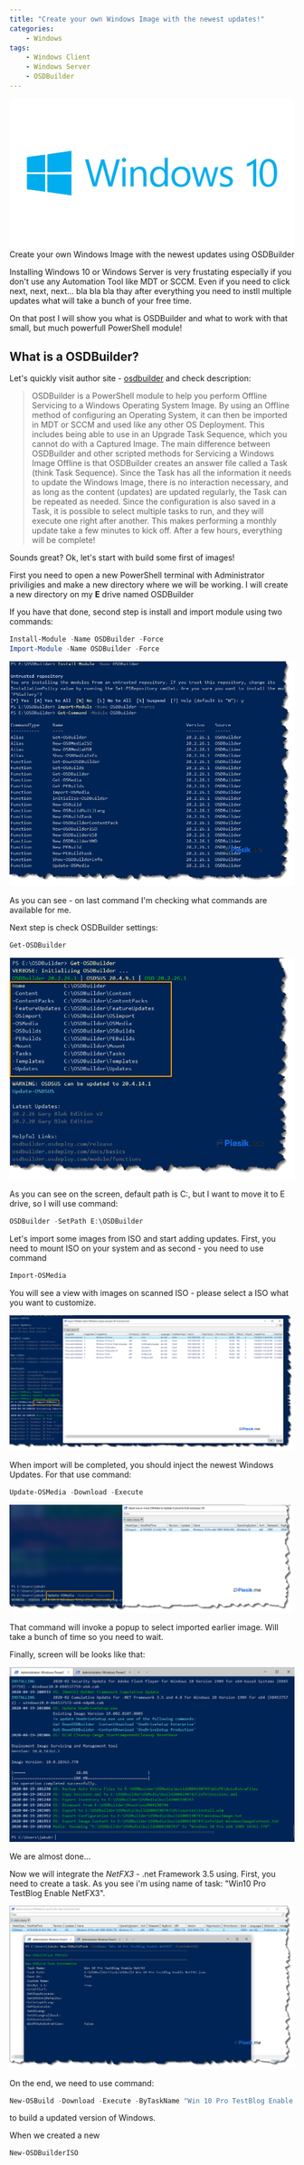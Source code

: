 ```yaml
---
title: "Create your own Windows Image with the newest updates!"
categories:
    - Windows
tags:
    - Windows Client
    - Windows Server
    - OSDBuilder
---
```

![Create your own Windows Image with the newest updates!](/assets/images/top_images/Windows10TOP.jpg)Create your own Windows Image with the newest updates using OSDBuilder

Installing Windows 10 or Windows Server is very frustating especially if you don't use any Automation Tool like MDT or SCCM. Even if you need to click next, next, next... bla bla bla thay after everything you need to instll multiple updates what will take a bunch of your free time. 

On that post I will show you what is OSDBuilder and what to work with that small, but much powerfull PowerShell module!

## What is a OSDBuilder?

Let's quickly visit author site - [osdbuilder](https://osdbuilder.osdeploy.com/) and check description:

> OSDBuilder is a PowerShell module to help you perform Offline Servicing to a Windows Operating System Image. By using an Offline method of configuring an Operating System, it can then be imported in MDT or SCCM and used like any other OS Deployment. This includes being able to use in an Upgrade Task Sequence, which you cannot do with a Captured Image.
> The main difference between OSDBuilder and other scripted methods for Servicing a Windows Image Offline is that OSDBuilder creates an answer file called a Task (think Task Sequence). Since the Task has all the information it needs to update the Windows Image, there is no interaction necessary, and as long as the content (updates) are updated regularly, the Task can be repeated as needed.
> Since the configuration is also saved in a Task, it is possible to select multiple tasks to run, and they will execute one right after another. This makes performing a monthly update take a few minutes to kick off. After a few hours, everything will be complete!

Sounds great? Ok, let's start with build some first of images!

First you need to open a new PowerShell terminal with Administrator priviligies and make a new directory where we will be working. I will create a new directory on my **E** drive named OSDBuilder

If you have that done, second step is install and import module using two commands:

```powershell
Install-Module -Name OSDBuilder -Force
Import-Module -Name OSDBuilder -Force
```

!["Create your own Windows Image with the newest updates!](/assets/images/posts/OSDBuilder_1/01.png)

As you can see - on last command I'm checking what commands are available for me.

Next step is check OSDBuilder settings:

```powershell
Get-OSDBuilder
```

!["Create your own Windows Image with the newest updates!](/assets/images/posts/OSDBuilder_1/02.png)

As you can see on the screen, default path is C:, but I want to move it to E drive, so I will use command:

```powershell
OSDBuilder -SetPath E:\OSDBuilder
```

Let's import some images from ISO and start adding updates. First, you need to mount ISO on your system and as second - you need to use command

```powershell
Import-OSMedia
```

You will see a view with images on scanned ISO - please select a ISO what you want to customize.

!["Create your own Windows Image with the newest updates!](/assets/images/posts/OSDBuilder_1/03.png)

When import will be completed, you should inject the newest Windows Updates. For that use command: 

```powershell
Update-OSMedia -Download -Execute
```
!["Create your own Windows Image with the newest updates!](/assets/images/posts/OSDBuilder_1/04.png)

That command will invoke a popup to select imported earlier image. Will take a bunch of time so you need to wait.

Finally, screen will be looks like that:

!["Create your own Windows Image with the newest updates!](/assets/images/posts/OSDBuilder_1/05.png)

We are almost done...

Now we will integrate the *NetFX3* - .net Framework 3.5 using. First, you need to create a task. As you see i'm using name of task: "Win10 Pro TestBlog Enable NetFX3".

!["Create your own Windows Image with the newest updates!](/assets/images/posts/OSDBuilder_1/06.png)

On the end, we need to use command: 

```powershell
New-OSBuild -Download -Execute -ByTaskName "Win 10 Pro TestBlog Enable NetFX3"
```

to build a updated version of Windows.

When we created a new
```powershell
New-OSDBuilderISO
```
